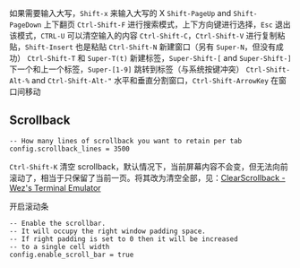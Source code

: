 如果需要输入大写，`Shift-x` 来输入大写的 X
`Shift-PageUp` and `Shift-PageDown` 上下翻页
`Ctrl-Shift-F` 进行搜索模式，上下方向键进行选择，`Esc` 退出该模式，`CTRL-U` 可以清空输入的内容
`Ctrl-Shift-C`，`Ctrl-Shift-V` 进行复制粘贴，`Shift-Insert` 也是粘贴
`Ctrl-Shift-N` 新建窗口（另有 `Super-N`，但没有成功）
`Ctrl-Shift-T` 和 `Super-T(t)` 新建标签，`Super-Shift-[` and `Super-Shift-]` 下一个和上一个标签，`Super-[1-9]` 跳转到标签（与系统按键冲突）
`Ctrl-Shift-Alt-%` and `Ctrl-Shift-Alt-"` 水平和垂直分割窗口，`Ctrl-Shift-ArrowKey` 在窗口间移动

## Scrollback

```
-- How many lines of scrollback you want to retain per tab
config.scrollback_lines = 3500
```
`Ctrl-Shift-K` 清空 scrollback，默认情况下，当前屏幕内容不会变，但无法向前滚动了，相当于只保留了当前一页。将其改为清空全部，见：[ClearScrollback - Wez's Terminal Emulator](https://wezfurlong.org/wezterm/config/lua/keyassignment/ClearScrollback.html)

开启滚动条
```
-- Enable the scrollbar.
-- It will occupy the right window padding space.
-- If right padding is set to 0 then it will be increased
-- to a single cell width
config.enable_scroll_bar = true
```
